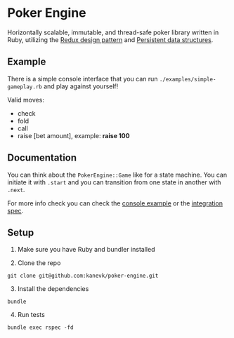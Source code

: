 # Poker Engine

Horizontally scalable, immutable, and thread-safe poker library written in Ruby,
utilizing the [Redux design pattern](https://redux.js.org/recipes/structuring-reducers/structuring-reducers#structuring-reducers)
and [Persistent data structures](https://en.wikipedia.org/wiki/Persistent_data_structure).

## Example

There is a simple console interface that you can run `./examples/simple-gameplay.rb` and play against yourself!

Valid moves:
- check
- fold
- call
- raise [bet amount], example: __raise 100__

## Documentation

You can think about the `PokerEngine::Game` like for a state machine. You can initiate it with `.start` and you can transition from one state in another with `.next`.

For more info check you can check the [console example](./examples/simple-gameplay.rb) or the [integration spec](./spec/integration_spec.rb).

## Setup

1. Make sure you have Ruby and bundler installed

2. Clone the repo

```shell
git clone git@github.com:kanevk/poker-engine.git
```

3. Install the dependencies
```shell
bundle
```

4. Run tests

```shell
bundle exec rspec -fd
```
